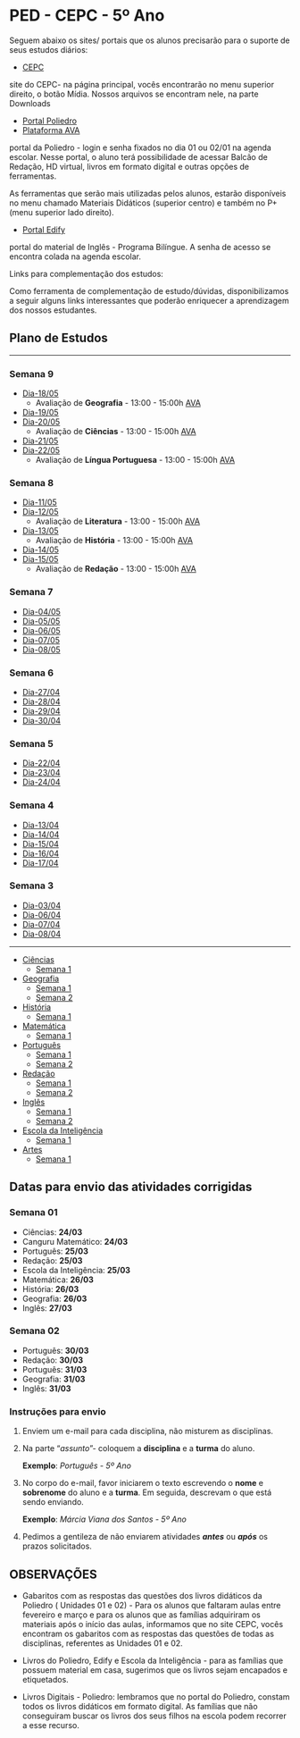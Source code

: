 # PED - CEPC - 5º Ano

Seguem abaixo os sites/ portais que os alunos precisarão para o suporte de seus estudos diários:

* [CEPC](http://www.cepc.com.br)

site do CEPC- na página principal, vocês encontrarão no menu superior direito, o botão Mídia. Nossos arquivos se encontram nele, na parte Downloads

* [Portal Poliedro](http://www.portal.p4ed.com)
* [Plataforma AVA](https://poliedro-ava.azurewebsites.net)

portal da Poliedro - login e senha fixados no dia 01 ou 02/01 na agenda escolar. Nesse portal, o aluno terá possibilidade de acessar Balcão de Redação, HD virtual, livros em formato digital e outras opções de ferramentas.

As ferramentas que serão mais utilizadas pelos alunos, estarão disponíveis no menu chamado Materiais Didáticos (superior centro) e também no P+ (menu superior lado direito).

* [Portal Edify](https://portal.edifyeducation.com.br/home)

portal do material de Inglês - Programa Bilíngue. A senha de acesso se encontra colada na agenda escolar.

Links para complementação dos estudos:

Como ferramenta de complementação de estudo/dúvidas, disponibilizamos a seguir alguns links interessantes que poderão enriquecer a aprendizagem dos nossos estudantes.

## Plano de Estudos

---
### Semana 9
* [Dia-18/05](dia_20200518.md)
  * Avaliação de **Geografia** - 13:00 - 15:00h [AVA]
* [Dia-19/05](dia_20200519.md)
* [Dia-20/05](dia_20200520.md)
  * Avaliação de **Ciências** - 13:00 - 15:00h [AVA]
* [Dia-21/05](dia_20200521.md)
* [Dia-22/05](dia_20200522.md)
  * Avaliação de **Língua Portuguesa** - 13:00 - 15:00h [AVA]

### Semana 8
* [Dia-11/05](dia_20200511.md)
* [Dia-12/05](dia_20200512.md)
  * Avaliação de **Literatura** - 13:00 - 15:00h [AVA]
* [Dia-13/05](dia_20200513.md)
  * Avaliação de **História** - 13:00 - 15:00h [AVA]
* [Dia-14/05](dia_20200514.md)
* [Dia-15/05](dia_20200515.md)
  * Avaliação de **Redação** - 13:00 - 15:00h [AVA]

### Semana 7
* [Dia-04/05](dia_20200504.md)
* [Dia-05/05](dia_20200505.md)
* [Dia-06/05](dia_20200506.md)
* [Dia-07/05](dia_20200507.md)
* [Dia-08/05](dia_20200508.md)

### Semana 6
* [Dia-27/04](dia_20200427.md)
* [Dia-28/04](dia_20200428.md)
* [Dia-29/04](dia_20200429.md)
* [Dia-30/04](dia_20200430.md)

### Semana 5
*  [Dia-22/04](dia_20200422.md)
*  [Dia-23/04](dia_20200423.md)
*  [Dia-24/04](dia_20200424.md)

### Semana 4
*  [Dia-13/04](dia_20200413.md)
*  [Dia-14/04](dia_20200414.md)
*  [Dia-15/04](dia_20200415.md)
*  [Dia-16/04](dia_20200416.md)
*  [Dia-17/04](dia_20200417.md)

### Semana 3
*  [Dia-03/04](dia_20200403.md)
*  [Dia-06/04](dia_20200406.md)
*  [Dia-07/04](dia_20200407.md)
*  [Dia-08/04](dia_20200408.md)

---
* [Ciências](ciencias/index.md)
  * [Semana 1](ciencias/semana1.md)
* [Geografia](geografia/index.md)
  * [Semana 1](geografia/semana1.md)
  * [Semana 2](geografia/semana2.md)
* [História](historia/index.md)
  * [Semana 1](historia/semana1.md)
* [Matemática](matematica/index.md)
  * [Semana 1](matematica/semana1.md)
* [Português](portugues/index.md)
  * [Semana 1](portugues/semana1.md)
  * [Semana 2](portugues/semana2.md)
* [Redação](redacao/index.md)
  * [Semana 1](redacao/semana1.md)
  * [Semana 2](redacao/semana2.md)
* [Inglês](ingles/index.md)
  * [Semana 1](ingles/semana1.md)
  * [Semana 2](ingles/semana2.md)
* [Escola da Inteligência](escola_inteligencia/index.md)
  * [Semana 1](escola_inteligencia/semana1.md)
* [Artes](artes/index.md)
  * [Semana 1](artes/semana1.md)

## Datas para envio das atividades corrigidas

### Semana 01

* Ciências: **24/03**
* Canguru Matemático: **24/03**
* Português: **25/03**
* Redação: **25/03**
* Escola da Inteligência: **25/03**
* Matemática: **26/03**
* História: **26/03**
* Geografia: **26/03**
* Inglês: **27/03**

### Semana 02

* Português: **30/03**
* Redação: **30/03**
* Português: **31/03**
* Geografia: **31/03**
* Inglês: **31/03**

### Instruções para envio

1. Enviem um e-mail para cada disciplina, não misturem as disciplinas.

2. Na parte “*assunto*”- coloquem a **disciplina** e a **turma** do aluno.

    **Exemplo**: *Português - 5º Ano*

3. No corpo do e-mail, favor iniciarem o texto escrevendo o **nome** e **sobrenome** do aluno e a **turma**. Em seguida, descrevam o que está sendo enviando.

    **Exemplo**: *Márcia Viana dos Santos - 5º Ano*

4. Pedimos a gentileza de não enviarem atividades _**antes**_ ou **_após_** os prazos solicitados.

## OBSERVAÇÕES

* Gabaritos com as respostas das questões dos livros didáticos da Poliedro ( Unidades 01 e 02) -  Para os alunos que faltaram aulas entre fevereiro e março e para os alunos que as famílias adquiriram os materiais após o início das aulas, informamos que no site CEPC, vocês encontram os gabaritos com as respostas das questões de todas as disciplinas, referentes as Unidades 01 e 02.

* Livros do Poliedro, Edify e Escola da Inteligência - para as famílias que possuem material em casa, sugerimos que os livros sejam encapados e etiquetados.

* Livros Digitais - Poliedro: lembramos que no portal do Poliedro, constam todos os livros didáticos em formato digital. As famílias que não conseguiram buscar os livros dos seus filhos na escola podem recorrer a esse recurso.



[AVA]:  https://poliedro-ava.azurewebsites.net
